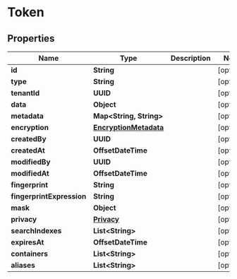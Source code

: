 

# Token


## Properties

| Name | Type | Description | Notes |
|------------ | ------------- | ------------- | -------------|
|**id** | **String** |  |  [optional] |
|**type** | **String** |  |  [optional] |
|**tenantId** | **UUID** |  |  [optional] |
|**data** | **Object** |  |  [optional] |
|**metadata** | **Map&lt;String, String&gt;** |  |  [optional] |
|**encryption** | [**EncryptionMetadata**](EncryptionMetadata.md) |  |  [optional] |
|**createdBy** | **UUID** |  |  [optional] |
|**createdAt** | **OffsetDateTime** |  |  [optional] |
|**modifiedBy** | **UUID** |  |  [optional] |
|**modifiedAt** | **OffsetDateTime** |  |  [optional] |
|**fingerprint** | **String** |  |  [optional] |
|**fingerprintExpression** | **String** |  |  [optional] |
|**mask** | **Object** |  |  [optional] |
|**privacy** | [**Privacy**](Privacy.md) |  |  [optional] |
|**searchIndexes** | **List&lt;String&gt;** |  |  [optional] |
|**expiresAt** | **OffsetDateTime** |  |  [optional] |
|**containers** | **List&lt;String&gt;** |  |  [optional] |
|**aliases** | **List&lt;String&gt;** |  |  [optional] |



